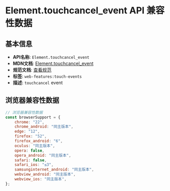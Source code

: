 # Element.touchcancel_event API 兼容性数据

## 基本信息

- **API名称**: `Element.touchcancel_event`
- **MDN文档**: [Element.touchcancel_event](https://developer.mozilla.org/docs/Web/API/Element/touchcancel_event)
- **规范文档**: [查看规范](https://w3c.github.io/touch-events/#event-touchcancel,https://w3c.github.io/touch-events/#dom-globaleventhandlers-ontouchcancel)
- **标签**: `web-features:touch-events`
- **描述**: `touchcancel` event

## 浏览器兼容性数据

```javascript
// 浏览器兼容性数据
const browserSupport = {
    chrome: "22",
    chrome_android: "同主版本",
    edge: "12",
    firefox: "52",
    firefox_android: "6",
    oculus: "同主版本",
    opera: false,
    opera_android: "同主版本",
    safari: false,
    safari_ios: "≤3",
    samsunginternet_android: "同主版本",
    webview_android: "同主版本",
    webview_ios: "同主版本",
};

```

